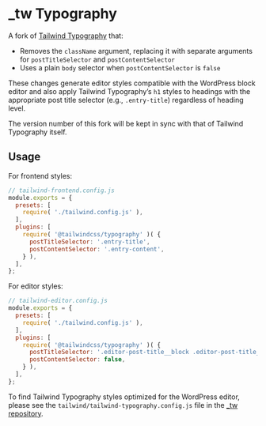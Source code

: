 # \_tw Typography

A fork of [Tailwind Typography](https://github.com/tailwindlabs/tailwindcss-typography) that:

* Removes the `className` argument, replacing it with separate arguments for `postTitleSelector` and `postContentSelector`
* Uses a plain `body` selector when `postContentSelector` is `false`

These changes generate editor styles compatible with the WordPress block editor and also apply Tailwind Typography’s `h1` styles to headings with the appropriate post title selector (e.g., `.entry-title`) regardless of heading level.

The version number of this fork will be kept in sync with that of Tailwind Typography itself.

## Usage

For frontend styles:

```js
// tailwind-frontend.config.js
module.exports = {
  presets: [
    require( './tailwind.config.js' ),
  ],
  plugins: [
    require( '@tailwindcss/typography' )( {
      postTitleSelector: '.entry-title',
      postContentSelector: '.entry-content',
    } ),
  ],
};
```

For editor styles:

```js
// tailwind-editor.config.js
module.exports = {
  presets: [
    require( './tailwind.config.js' ),
  ],
  plugins: [
    require( '@tailwindcss/typography' )( {
      postTitleSelector: '.editor-post-title__block .editor-post-title__input',
      postContentSelector: false,
    } ),
  ],
};
```

To find Tailwind Typography styles optimized for the WordPress editor, please see the `tailwind/tailwind-typography.config.js` file in the [_tw repository](https://github.com/gregsullivan/_tw).
